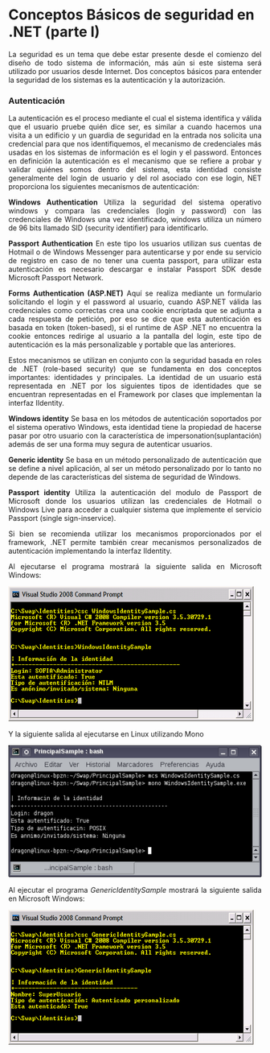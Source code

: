 # Conceptos Básicos de seguridad en .NET (parte I)
<p align="justify">
La seguridad es un tema que debe estar presente desde el comienzo del diseño de todo sistema de información, más aún si este sistema será utilizado por usuarios desde Internet. Dos conceptos básicos para entender la seguridad de los sistemas es la autenticación y la autorización.
</p>

<h3>Autenticación</h3>
<p align="justify">
La autenticación es el proceso mediante el cual el sistema identifica y válida que el usuario pruebe quién dice ser, es similar a cuando hacemos una visita a un edificio y un guardia de seguridad en la entrada nos solicita una credencial para que nos identifiquemos, el mecanismo de credenciales más usadas en los sistemas de información es el login y el password. Entonces en definición la autenticación es el mecanismo que se refiere a probar y validar quiénes somos dentro del sistema, esta identidad consiste generalmente del login de usuario y del rol asociado con ese login, NET proporciona los siguientes mecanismos de autenticación:
</p>
<p align="justify">
<b>Windows Authentication</b> Utiliza la seguridad del sistema operativo windows y compara las credenciales (login y password) con las credenciales de Windows una vez identificado, windows utiliza un número de 96 bits llamado SID (security identifier) para identificarlo.
</p>
<p align="justify">
<b>Passport Authentication</b> En este tipo los usuarios utilizan sus cuentas de Hotmail o de Windows Messenger para autenticarse y por ende su servicio de registro en caso de no tener una cuenta passport, para utilizar esta autenticación es necesario descargar e instalar Passport SDK desde Microsoft Passport Network.
</p>
<p align="justify">
<b>Forms Authentication (ASP.NET)</b> Aquí se realiza mediante un formulario solicitando el login y el password al usuario, cuando ASP.NET válida las credenciales como correctas crea una cookie encriptada que se adjunta a cada respuesta de petición, por eso se dice que esta autenticación es basada en token (token-based), si el runtime de ASP .NET no encuentra la cookie entonces redirige al usuario a la pantalla del login, este tipo de autenticación es la más personalizable y portable que las anteriores.
</p>
<p align="justify">
Estos mecanismos se utilizan en conjunto con la seguridad basada en roles de .NET (role-based security) que se fundamenta en dos conceptos importantes: identidades y principales.
La identidad de un usuario está representada en .NET por los siguientes tipos de identidades que se encuentran representadas en el Framework por clases que implementan la interfaz IIdentity.
</p>
<p align="justify">
<b>Windows identity</b> Se basa en los métodos de autenticación soportados por el sistema operativo Windows, esta identidad tiene la propiedad de hacerse pasar por otro usuario con la característica de impersonation(suplantación) además de ser una forma muy segura de autenticar usuarios.
</p>
<p align="justify">
<b>Generic identity</b> Se basa en un método personalizado de autenticación que se define a nivel aplicación, al ser un método personalizado por lo tanto no depende de las características del sistema de seguridad de Windows.
</p>
<p align="justify">
<b>Passport identity</b> Utiliza la autenticación del modulo de Passport de Microsoft donde los usuarios utilizan las credenciales de Hotmail o Windows Live para acceder a cualquier sistema que implemente el servicio Passport (single sign-inservice).
</p>
<p align="justify">
Si bien se recomienda utilizar los mecanismos proporcionados por el framework, .NET permite también crear mecanismos personalizados de autenticación implementando la interfaz IIdentity.
</p>
<p align="justify">
Al ejecutarse el programa mostrará la siguiente salida en Microsoft Windows:</p>
<img src="images/wiwin.png">
<p align="justify">
Y la siguiente salida al ejecutarse en Linux utilizando Mono
</p>
<img src="images/wimono.png">
<p align="justify">
Al ejecutar el programa <i>GenericIdentitySample</i> mostrará la siguiente salida en Microsoft Windows:
</p>
<img src="images/giwin.png">
